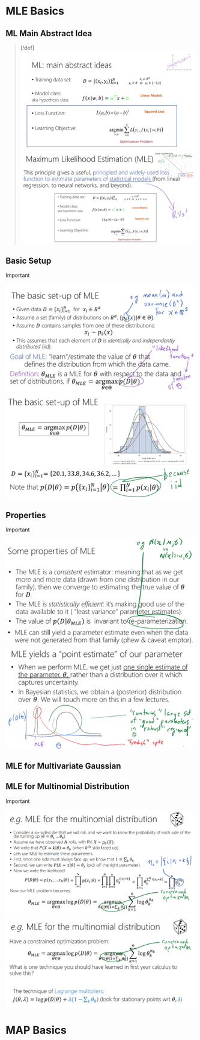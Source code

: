 # MLE Basics
## ML Main Abstract Idea
> [!def]
> ![](2_MLE&MAP.assets/image-20231129103501006.png)![](2_MLE&MAP.assets/image-20231129103523312.png)


## Basic Setup
> [!important]
> ![](2_MLE&MAP.assets/image-20231129104246172.png)![](2_MLE&MAP.assets/image-20231129104259622.png)


## Properties
> [!important]
> ![](2_MLE&MAP.assets/image-20231129104318935.png)![](2_MLE&MAP.assets/image-20231129171133577.png)


## MLE for Multivariate Gaussian



## MLE for Multinomial Distribution
> [!important]
> ![](2_MLE&MAP.assets/image-20231129171934452.png)![](2_MLE&MAP.assets/image-20231129172007882.png)

 
# MAP Basics














